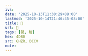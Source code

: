 ```yaml
---
ivs:
date: '2025-10-13T11:30:29+08:00'
lastmod: '2025-10-14T21:46:45-08:00'
title: 󰦀
url: 󰦀
tags: [䶀, 鞈]
hex: 4D80
src: GHZR, DCCV
note:
---
```

